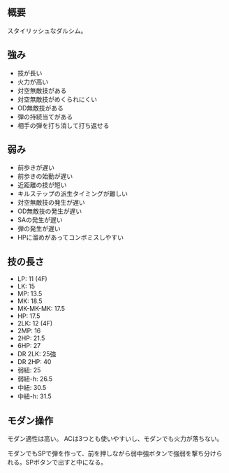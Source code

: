 ## 概要

スタイリッシュなダルシム。

## 強み

- 技が長い
- 火力が高い
- 対空無敵技がある
- 対空無敵技がめくられにくい
- OD無敵技がある
- 弾の持続当てがある
- 相手の弾を打ち消して打ち返せる

## 弱み

- 前歩きが遅い
- 前歩きの始動が遅い
- 近距離の技が短い
- キルステップの派生タイミングが難しい
- 対空無敵技の発生が遅い
- OD無敵技の発生が遅い
- SAの発生が遅い
- 弾の発生が遅い
- HPに溜めがあってコンボミスしやすい

## 技の長さ

- LP: 11 (4F)
- LK: 15
- MP: 13.5
- MK: 18.5
- MK-MK-MK: 17.5
- HP: 17.5
- 2LK: 12 (4F)
- 2MP: 16
- 2HP: 21.5
- 6HP: 27
- DR 2LK: 25強
- DR 2HP: 40
- 弱紐: 25
- 弱紐-h: 26.5
- 中紐: 30.5
- 中紐-h: 31.5

## モダン操作

モダン適性は高い。
ACは3つとも使いやすいし、モダンでも火力が落ちない。

モダンでもSPで弾を作って、前を押しながら弱中強ボタンで強弱を撃ち分けられる。SPボタンで出すと中になる。
